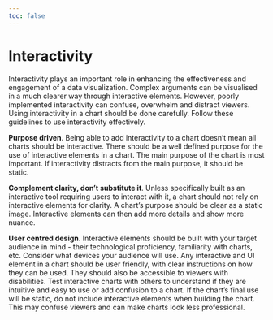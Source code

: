 ```yaml
---
toc: false
---
```


<link rel="stylesheet" href="./styles/styles.css">

# Interactivity

Interactivity plays an important role in enhancing the effectiveness and engagement of a data visualization. Complex arguments can be visualised in a much clearer way through interactive elements. However, poorly implemented interactivity can confuse, overwhelm and distract viewers. Using interactivity in a chart should be done carefully. Follow these guidelines to use interactivity effectively.

**Purpose driven**. Being able to add interactivity to a chart doesn’t mean all charts should be interactive. There should be a well defined purpose for the use of interactive elements in a chart. The main purpose of the chart is most important. If interactivity distracts from the main purpose, it should be static.

**Complement clarity, don’t substitute it**. Unless specifically built as an interactive tool requiring users to interact with it, a chart should not rely on interactive elements for clarity. A chart’s purpose should be clear as a static image. Interactive elements can then add more details and show more nuance.

**User centred design**. Interactive elements should be built with your target audience in mind - their technological proficiency, familiarity with charts, etc. Consider what devices your audience will use. Any interactive and UI element in a chart should be user friendly, with clear instructions on how they can be used. They should also be accessible to viewers with disabilities. Test interactive charts with others to understand if they are intuitive and easy to use or add confusion to a chart. If the chart’s final use will be static, do not include interactive elements when building the chart. This may confuse viewers and can make charts look less professional.